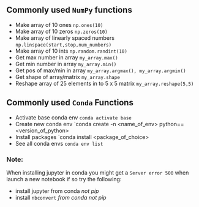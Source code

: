 ## Commonly used `NumPy` functions
- Make array of 10 ones `np.ones(10)`
- Make array of 10 zeros `np.zeros(10)`
- Make array of linearly spaced numbers `np.linspace(start,stop,num_numbers)`
- Make array of 10 ints `np.random.randint(10)`
- Get max number in array `my_array.max()`
- Get min number in array `my_array.min()`
- Get pos of max/min in array `my_array.argmax(), my_array.argmin()`
- Get shape of array/matrix `my_array.shape`
- Reshape array of 25 elements in to 5 x 5 matrix `my_array.reshape(5,5)`
## Commonly used `Conda` Functions
- Activate base conda env `conda activate base`
- Create new conda env `conda create -n <name_of_env> python==<version_of_python>
- Install packages `conda install <package_of_choice>
- See all conda envs `conda env list`
### Note:
When installing jupyter in conda you might get a `Server error 500` when launch a new notebook if so try the following:
- install jupyter from conda *not pip*
- install `nbconvert` *from conda not pip*
